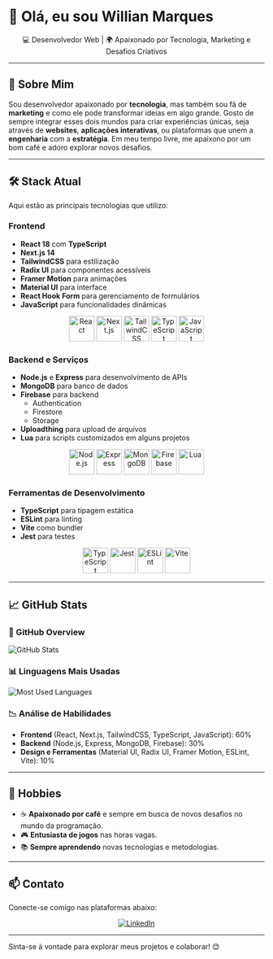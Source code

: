 # 👋 Olá, eu sou Willian Marques

<p align="center">
  💻 Desenvolvedor Web | 🌍 Apaixonado por Tecnologia, Marketing e Desafios Criativos
</p>

---

## 🚀 Sobre Mim

Sou desenvolvedor apaixonado por **tecnologia**, mas também sou fã de **marketing** e como ele pode transformar ideias em algo grande. Gosto de sempre integrar esses dois mundos para criar experiências únicas, seja através de **websites**, **aplicações interativas**, ou plataformas que unem a **engenharia** com a **estratégia**. Em meu tempo livre, me apaixono por um bom café e adoro explorar novos desafios.

---

## 🛠️ Stack Atual

Aqui estão as principais tecnologias que utilizo:

### **Frontend**

- **React 18** com **TypeScript**
- **Next.js 14**
- **TailwindCSS** para estilização
- **Radix UI** para componentes acessíveis
- **Framer Motion** para animações
- **Material UI** para interface
- **React Hook Form** para gerenciamento de formulários
- **JavaScript** para funcionalidades dinâmicas

<div align="center">
  <img src="https://cdn.jsdelivr.net/gh/devicons/devicon/icons/react/react-original.svg" alt="React" width="50" height="50"/>
  <img src="https://cdn.jsdelivr.net/gh/devicons/devicon/icons/nextjs/nextjs-original.svg" alt="Next.js" width="50" height="50"/>
  <img src="https://cdn.jsdelivr.net/gh/devicons/devicon/icons/tailwindcss/tailwindcss-plain.svg" alt="TailwindCSS" width="50" height="50"/>
  <img src="https://cdn.jsdelivr.net/gh/devicons/devicon/icons/typescript/typescript-original.svg" alt="TypeScript" width="50" height="50"/>
  <img src="https://cdn.jsdelivr.net/gh/devicons/devicon/icons/javascript/javascript-original.svg" alt="JavaScript" width="50" height="50"/>
</div>

### **Backend e Serviços**

- **Node.js** e **Express** para desenvolvimento de APIs
- **MongoDB** para banco de dados
- **Firebase** para backend
  - Authentication
  - Firestore
  - Storage
- **Uploadthing** para upload de arquivos
- **Lua** para scripts customizados em alguns projetos

<div align="center">
  <img src="https://cdn.jsdelivr.net/gh/devicons/devicon/icons/nodejs/nodejs-original.svg" alt="Node.js" width="50" height="50"/>
  <img src="https://cdn.jsdelivr.net/gh/devicons/devicon/icons/express/express-original-wordmark.svg" alt="Express" width="50" height="50"/>
  <img src="https://cdn.jsdelivr.net/gh/devicons/devicon/icons/mongodb/mongodb-original.svg" alt="MongoDB" width="50" height="50"/>
  <img src="https://cdn.jsdelivr.net/gh/devicons/devicon/icons/firebase/firebase-plain.svg" alt="Firebase" width="50" height="50"/>
  <img src="https://cdn.jsdelivr.net/gh/devicons/devicon/icons/lua/lua-original.svg" alt="Lua" width="50" height="50"/>
</div>

### **Ferramentas de Desenvolvimento**

- **TypeScript** para tipagem estática
- **ESLint** para linting
- **Vite** como bundler
- **Jest** para testes

<div align="center">
  <img src="https://cdn.jsdelivr.net/gh/devicons/devicon/icons/typescript/typescript-original.svg" alt="TypeScript" width="50" height="50"/>
  <img src="https://cdn.jsdelivr.net/gh/devicons/devicon/icons/jest/jest-plain.svg" alt="Jest" width="50" height="50"/>
  <img src="https://cdn.jsdelivr.net/gh/devicons/devicon/icons/eslint/eslint-original.svg" alt="ESLint" width="50" height="50"/>
  <img src="https://cdn.jsdelivr.net/gh/devicons/devicon/icons/vite/vite-original.svg" alt="Vite" width="50" height="50"/>
</div>

---

## 📈 GitHub Stats

### 🚀 GitHub Overview

![GitHub Stats](https://github-readme-stats.vercel.app/api?username=AlwaysPalaye&show_icons=true&theme=radical&hide_title=true&count_private=true&hide=prs)

### 📊 Linguagens Mais Usadas

![Most Used Languages](https://github-readme-stats.vercel.app/api/top-langs/?username=AlwaysPalaye&layout=compact&langs_count=8&theme=radical)

### 📉 Análise de Habilidades

- **Frontend** (React, Next.js, TailwindCSS, TypeScript, JavaScript): 60%
- **Backend** (Node.js, Express, MongoDB, Firebase): 30%
- **Design e Ferramentas** (Material UI, Radix UI, Framer Motion, ESLint, Vite): 10%

---

## 🎯 Hobbies

- ☕ **Apaixonado por café** e sempre em busca de novos desafios no mundo da programação.
- 🎮 **Entusiasta de jogos** nas horas vagas.
- 📚 **Sempre aprendendo** novas tecnologias e metodologias.

---

## 📫 Contato

Conecte-se comigo nas plataformas abaixo:

<p align="center">
  <a href="https://www.linkedin.com/in/marqueswillian/" target="_blank">
    <img src="https://img.shields.io/badge/-LinkedIn-blue?style=flat-square&logo=Linkedin&logoColor=white" alt="LinkedIn"/>
  </a>
</p>

---

Sinta-se à vontade para explorar meus projetos e colaborar! 😊
